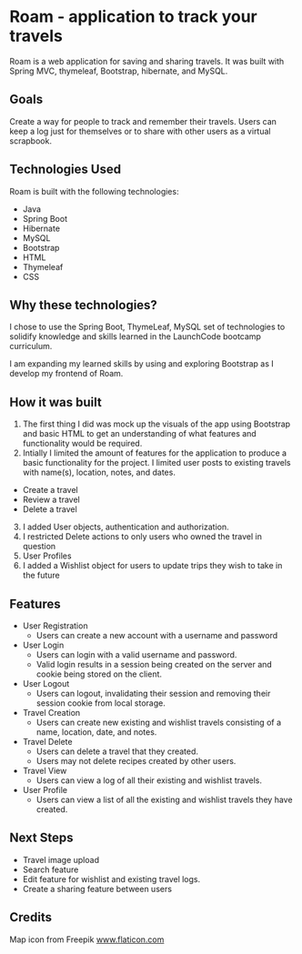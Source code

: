 # Roam - application to track your travels

Roam is a web application for saving and sharing travels. It was built with Spring MVC, thymeleaf, Bootstrap, hibernate, and MySQL.

## Goals
Create a way for people to track and remember their travels. Users can keep a log just for themselves or to share with other users as a virtual scrapbook. 

## Technologies Used
Roam is built with the following technologies:

* Java
* Spring Boot
* Hibernate
* MySQL
* Bootstrap
* HTML
* Thymeleaf
* CSS

## Why these technologies?
I chose to use the Spring Boot, ThymeLeaf, MySQL set of technologies to solidify knowledge and skills learned in the LaunchCode bootcamp curriculum.

I am expanding my learned skills by using and exploring Bootstrap as I develop my frontend of Roam.


## How it was built

1. The first thing I did was mock up the visuals of the app using Bootstrap and basic HTML to get an understanding of what features and functionality would be required.
2. Intially I limited the amount of features for the application to produce a basic functionality for the project. I limited user posts to existing travels with name(s), location, notes, and dates. 
  - Create a travel
  - Review a travel
  - Delete a travel
3. I added User objects, authentication and authorization.
4. I restricted Delete actions to only users who owned the travel in question
5. User Profiles
6. I added a Wishlist object for users to update trips they wish to take in the future

## Features
* User Registration
  * Users can create a new account with a username and password
* User Login
  * Users can login with a valid username and password.
  * Valid login results in a session being created on the server and cookie being stored on the client.
* User Logout
  * Users can logout, invalidating their session and removing their session cookie from local storage.
* Travel Creation
  * Users can create new existing and wishlist travels consisting of a name, location, date, and notes.
* Travel Delete
  * Users can delete a travel that they created.
  * Users may not delete recipes created by other users.
* Travel View
  * Users can view a log of all their existing and wishlist travels. 
* User Profile
  * Users can view a list of all the existing and wishlist travels they have created.

## Next Steps
* Travel image upload
* Search feature
* Edit feature for wishlist and existing travel logs. 
* Create a sharing feature between users

## Credits
Map icon from Freepik www.flaticon.com
